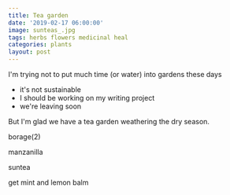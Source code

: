 ```yaml
---
title: Tea garden
date: '2019-02-17 06:00:00'
image: sunteas_.jpg
tags: herbs flowers medicinal heal
categories: plants
layout: post
---
```


I'm trying not to put much time (or water) into gardens these days
* it's not sustainable
* I should be working on my writing project
* we're leaving soon

But I'm glad we have a tea garden weathering the dry season.

borage(2)

manzanilla

suntea

get mint and lemon balm